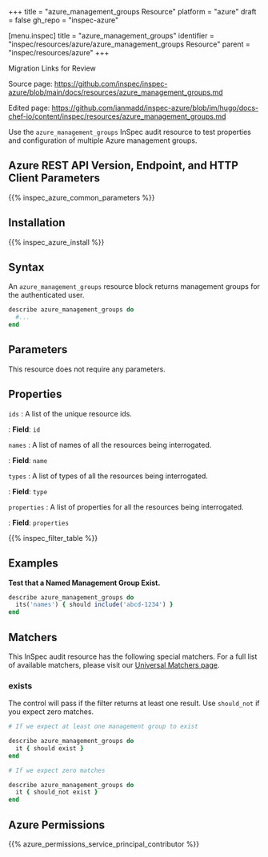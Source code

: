 +++
title = "azure_management_groups Resource"
platform = "azure"
draft = false
gh_repo = "inspec-azure"

[menu.inspec]
title = "azure_management_groups"
identifier = "inspec/resources/azure/azure_management_groups Resource"
parent = "inspec/resources/azure"
+++

<div class="admonition-note">
<p class="admonition-note-title">Migration Links for Review</p>
<div class="admonition-note-text">
<p>Source page: <a href="https://github.com/inspec/inspec-azure/blob/main/docs/resources/azure_management_groups.md">https://github.com/inspec/inspec-azure/blob/main/docs/resources/azure_management_groups.md</a></p>
<p>Edited page: <a href="https://github.com/ianmadd/inspec-azure/blob/im/hugo/docs-chef-io/content/inspec/resources/azure_management_groups.md">https://github.com/ianmadd/inspec-azure/blob/im/hugo/docs-chef-io/content/inspec/resources/azure_management_groups.md</a></p>
</div>
</div>


Use the `azure_management_groups` InSpec audit resource to test properties and configuration of multiple Azure management groups.

## Azure REST API Version, Endpoint, and HTTP Client Parameters

{{% inspec_azure_common_parameters %}}

## Installation

{{% inspec_azure_install %}}

## Syntax

An `azure_management_groups` resource block returns management groups for the authenticated user.
```ruby
describe azure_management_groups do
  #...
end
```

## Parameters

This resource does not require any parameters.

## Properties

`ids`
: A list of the unique resource ids.

: **Field**: `id`

`names`
: A list of names of all the resources being interrogated.

: **Field**: `name`

`types`
: A list of types of all the resources being interrogated.

: **Field**: `type`

`properties`
: A list of properties for all the resources being interrogated.

: **Field**: `properties`

{{% inspec_filter_table %}}

## Examples

**Test that a Named Management Group Exist.**

```ruby
describe azure_management_groups do
  its('names') { should include('abcd-1234') }
end
```

## Matchers

This InSpec audit resource has the following special matchers. For a full list of available matchers, please visit our [Universal Matchers page](https://www.inspec.io/docs/reference/matchers/).

### exists

The control will pass if the filter returns at least one result. Use `should_not` if you expect zero matches.
```ruby
# If we expect at least one management group to exist

describe azure_management_groups do
  it { should exist }
end

# If we expect zero matches

describe azure_management_groups do
  it { should_not exist }
end
```

## Azure Permissions

{{% azure_permissions_service_principal_contributor %}}
